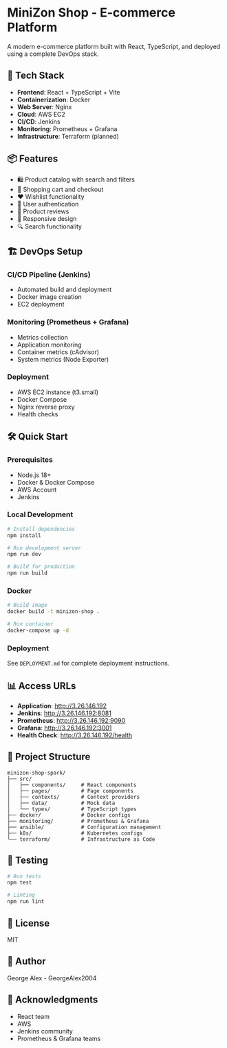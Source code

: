 # MiniZon Shop - E-commerce Platform

A modern e-commerce platform built with React, TypeScript, and deployed using a complete DevOps stack.

## 🚀 Tech Stack

- **Frontend**: React + TypeScript + Vite
- **Containerization**: Docker
- **Web Server**: Nginx
- **Cloud**: AWS EC2
- **CI/CD**: Jenkins
- **Monitoring**: Prometheus + Grafana
- **Infrastructure**: Terraform (planned)

## 📦 Features

- 🛍️ Product catalog with search and filters
- 🛒 Shopping cart and checkout
- ❤️ Wishlist functionality
- 👤 User authentication
- 📝 Product reviews
- 📱 Responsive design
- 🔍 Search functionality

## 🏗️ DevOps Setup

### CI/CD Pipeline (Jenkins)
- Automated build and deployment
- Docker image creation
- EC2 deployment

### Monitoring (Prometheus + Grafana)
- Metrics collection
- Application monitoring
- Container metrics (cAdvisor)
- System metrics (Node Exporter)

### Deployment
- AWS EC2 instance (t3.small)
- Docker Compose
- Nginx reverse proxy
- Health checks

## 🛠️ Quick Start

### Prerequisites
- Node.js 18+
- Docker & Docker Compose
- AWS Account
- Jenkins

### Local Development

```bash
# Install dependencies
npm install

# Run development server
npm run dev

# Build for production
npm run build
```

### Docker

```bash
# Build image
docker build -t minizon-shop .

# Run container
docker-compose up -d
```

### Deployment

See `DEPLOYMENT.md` for complete deployment instructions.

## 📊 Access URLs

- **Application**: http://3.26.146.192
- **Jenkins**: http://3.26.146.192:8081
- **Prometheus**: http://3.26.146.192:9090
- **Grafana**: http://3.26.146.192:3001
- **Health Check**: http://3.26.146.192/health

## 📂 Project Structure

```
minizon-shop-spark/
├── src/
│   ├── components/     # React components
│   ├── pages/          # Page components
│   ├── contexts/       # Context providers
│   ├── data/           # Mock data
│   └── types/          # TypeScript types
├── docker/             # Docker configs
├── monitoring/         # Prometheus & Grafana
├── ansible/            # Configuration management
├── k8s/                # Kubernetes configs
└── terraform/          # Infrastructure as Code
```

## 🧪 Testing

```bash
# Run tests
npm test

# Linting
npm run lint
```

## 📝 License

MIT

## 👤 Author

George Alex - GeorgeAlex2004

## 🙏 Acknowledgments

- React team
- AWS
- Jenkins community
- Prometheus & Grafana teams
